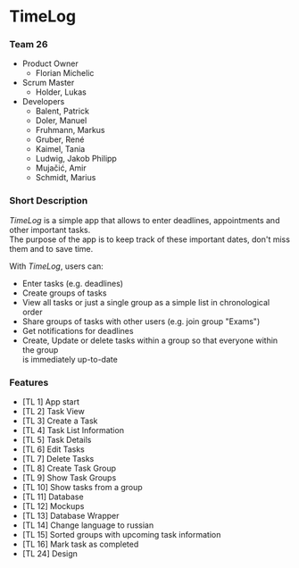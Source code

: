 
# TimeLog

### Team 26

- Product Owner
  - Florian Michelic
- Scrum Master
  - Holder, Lukas
- Developers
  - Balent, Patrick
  - Doler, Manuel
  - Fruhmann, Markus
  - Gruber, René
  - Kaimel, Tania
  - Ludwig, Jakob Philipp
  - Mujačić, Amir
  - Schmidt, Marius
  
### Short Description
*TimeLog* is a simple app that allows to enter deadlines, appointments and other 
important tasks.  
The purpose of the app is to keep track of these important dates, don't miss them
and to save time.        

With *TimeLog*, users can:
 - Enter tasks (e.g. deadlines)
 - Create groups of tasks
 - View all tasks or just a single group as a simple list in chronological order
 - Share groups of tasks with other users (e.g. join group "Exams")
 - Get notifications for deadlines
 - Create, Update or delete tasks within a group so that everyone within the group   
   is immediately up-to-date
   
   
### Features

- [TL 1] App start
- [TL 2] Task View
- [TL 3] Create a Task
- [TL 4] Task List Information
- [TL 5] Task Details
- [TL 6] Edit Tasks
- [TL 7] Delete Tasks
- [TL 8] Create Task Group
- [TL 9] Show Task Groups
- [TL 10] Show tasks from a group
- [TL 11] Database
- [TL 12] Mockups
- [TL 13] Database Wrapper
- [TL 14] Change language to russian
- [TL 15] Sorted groups with upcoming task information
- [TL 16] Mark task as completed
- [TL 24] Design



